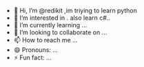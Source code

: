 - 👋 Hi, I’m @redikit ,im triying to learn python
- 👀 I’m interested in . also learn c#..
- 🌱 I’m currently learning ...
- 💞️ I’m looking to collaborate on ...
- 📫 How to reach me ...
- 😄 Pronouns: ...
- ⚡ Fun fact: ...

<!---
redikit/redikit is a ✨ special ✨ repository because its `README.md` (this file) appears on your GitHub profile.
You can click the Preview link to take a look at your changes.
--->
